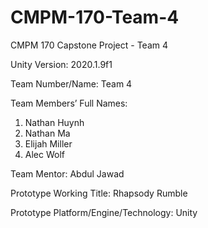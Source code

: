 # CMPM-170-Team-4
CMPM 170 Capstone Project - Team 4

Unity Version: 2020.1.9f1

Team Number/Name: Team 4

Team Members’ Full Names:
1. Nathan Huynh
2. Nathan Ma
3. Elijah Miller
4. Alec Wolf

Team Mentor: Abdul Jawad

Prototype Working Title: Rhapsody Rumble

Prototype Platform/Engine/Technology: Unity
